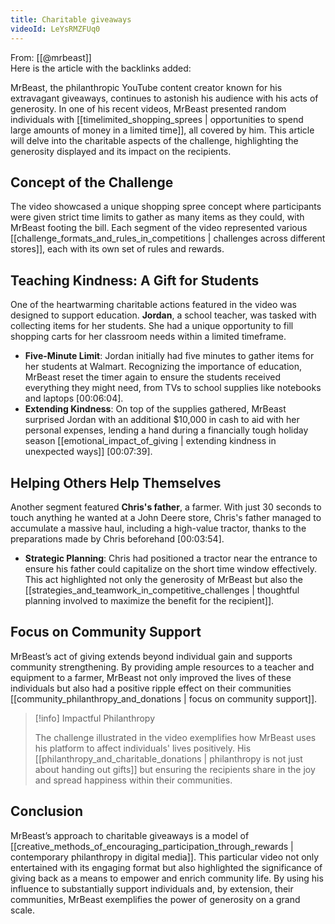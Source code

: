 ```yaml
---
title: Charitable giveaways
videoId: LeYsRMZFUq0
---
```


From: [[@mrbeast]] <br/> 
Here is the article with the backlinks added:

MrBeast, the philanthropic YouTube content creator known for his extravagant giveaways, continues to astonish his audience with his acts of generosity. In one of his recent videos, MrBeast presented random individuals with [[timelimited_shopping_sprees | opportunities to spend large amounts of money in a limited time]], all covered by him. This article will delve into the charitable aspects of the challenge, highlighting the generosity displayed and its impact on the recipients.

## Concept of the Challenge

The video showcased a unique shopping spree concept where participants were given strict time limits to gather as many items as they could, with MrBeast footing the bill. Each segment of the video represented various [[challenge_formats_and_rules_in_competitions | challenges across different stores]], each with its own set of rules and rewards.

## Teaching Kindness: A Gift for Students

One of the heartwarming charitable actions featured in the video was designed to support education. **Jordan**, a school teacher, was tasked with collecting items for her students. She had a unique opportunity to fill shopping carts for her classroom needs within a limited timeframe.

- **Five-Minute Limit**: Jordan initially had five minutes to gather items for her students at Walmart. Recognizing the importance of education, MrBeast reset the timer again to ensure the students received everything they might need, from TVs to school supplies like notebooks and laptops <a class="yt-timestamp" data-t="00:06:04">[00:06:04]</a>.
- **Extending Kindness**: On top of the supplies gathered, MrBeast surprised Jordan with an additional $10,000 in cash to aid with her personal expenses, lending a hand during a financially tough holiday season [[emotional_impact_of_giving | extending kindness in unexpected ways]] <a class="yt-timestamp" data-t="00:07:39">[00:07:39]</a>.

## Helping Others Help Themselves

Another segment featured **Chris's father**, a farmer. With just 30 seconds to touch anything he wanted at a John Deere store, Chris's father managed to accumulate a massive haul, including a high-value tractor, thanks to the preparations made by Chris beforehand <a class="yt-timestamp" data-t="00:03:54">[00:03:54]</a>.

- **Strategic Planning**: Chris had positioned a tractor near the entrance to ensure his father could capitalize on the short time window effectively. This act highlighted not only the generosity of MrBeast but also the [[strategies_and_teamwork_in_competitive_challenges | thoughtful planning involved to maximize the benefit for the recipient]].

## Focus on Community Support

MrBeast’s act of giving extends beyond individual gain and supports community strengthening. By providing ample resources to a teacher and equipment to a farmer, MrBeast not only improved the lives of these individuals but also had a positive ripple effect on their communities [[community_philanthropy_and_donations | focus on community support]].

> [!info] Impactful Philanthropy
> 
> The challenge illustrated in the video exemplifies how MrBeast uses his platform to affect individuals' lives positively. His [[philanthropy_and_charitable_donations | philanthropy is not just about handing out gifts]] but ensuring the recipients share in the joy and spread happiness within their communities.

## Conclusion

MrBeast’s approach to charitable giveaways is a model of [[creative_methods_of_encouraging_participation_through_rewards | contemporary philanthropy in digital media]]. This particular video not only entertained with its engaging format but also highlighted the significance of giving back as a means to empower and enrich community life. By using his influence to substantially support individuals and, by extension, their communities, MrBeast exemplifies the power of generosity on a grand scale.